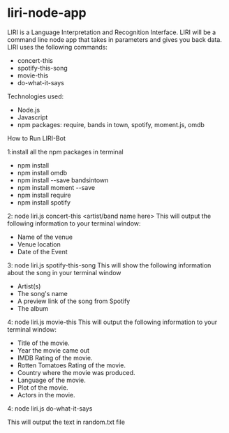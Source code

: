 # liri-node-app

LIRI is a Language Interpretation and Recognition Interface. LIRI will be a command line node app that takes in parameters and gives you back data. LIRI uses the following commands:
  * concert-this
  * spotify-this-song
  * movie-this
  * do-what-it-says

Technologies used:
  * Node.js
  * Javascript
  * npm packages: require, bands in town, spotify, moment.js, omdb

How to Run LIRI-Bot

1:install all the npm packages in terminal 
  * npm install
  * npm install omdb
  * npm install --save bandsintown
  * npm install moment --save
  * npm install require
  * npm install spotify

2: node liri.js concert-this <artist/band name here> This will output the following information to your terminal window:
  * Name of the venue
  * Venue location
  * Date of the Event

3: node liri.js spotify-this-song <song name here> This will show the following information about the song in your terminal window 
  * Artist(s) 
  * The song's name 
  * A preview link of the song from Spotify 
  * The album 


4: node liri.js movie-this <movie name here> This will output the following information to your terminal window:
  * Title of the movie.
  * Year the movie came out
  * IMDB Rating of the movie.
  * Rotten Tomatoes Rating of the movie.
  * Country where the movie was produced.
  * Language of the movie.
  * Plot of the movie.
  * Actors in the movie.

4: node liri.js do-what-it-says

This will output the text in random.txt file
